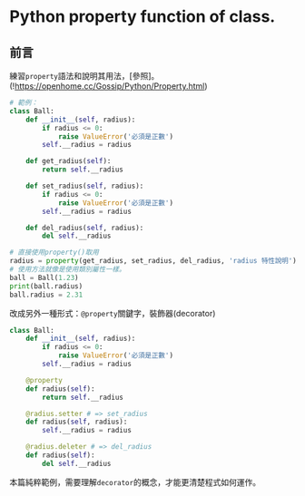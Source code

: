# Python property function of class.

## 前言
練習`property`語法和說明其用法，[參照]。(!https://openhome.cc/Gossip/Python/Property.html)

```python
# 範例：
class Ball:
    def __init__(self, radius):
        if radius <= 0:
            raise ValueError('必須是正數')
        self.__radius = radius

    def get_radius(self):
        return self.__radius

    def set_radius(self, radius):
        if radius <= 0:
            raise ValueError('必須是正數')
        self.__radius = radius

    def del_radius(self, radius):
        del self.__radius

# 直接使用property()取用
radius = property(get_radius, set_radius, del_radius, 'radius 特性說明')
# 使用方法就像是使用類別屬性一樣。
ball = Ball(1.23)
print(ball.radius)
ball.radius = 2.31
```
改成另外一種形式：`@property`關鍵字，裝飾器(decorator)
```python
class Ball:
    def __init__(self, radius):
        if radius <= 0:
            raise ValueError('必須是正數')
        self.__radius = radius

    @property
    def radius(self):
        return self.__radius

    @radius.setter # => set_radius
    def radius(self, radius):
        self.__radius = radius

    @radius.deleter # => del_radius
    def radius(self):
        del self.__radius
```
本篇純粹範例，需要理解`decorator`的概念，才能更清楚程式如何運作。